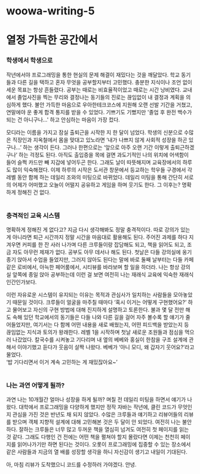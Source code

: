 # woowa-writing-5

# 열정 가득한 공간에서

### 학생에서 학생으로
작년에서야 프로그래밍을 통한 현실의 문제 해결이 재밌다는 것을 깨달았다. 학교 동기들과 다른 길을 택하고 혼자 무엇을 공부할지부터 고민했다. 충분한 지식이나 조언 없이 세운 목표는 항상 흔들렸다. 공부는 때로는 비효율적이었고 때로는 시간 낭비였다. 교내에서 졸업사진을 찍는 무리와 결정나는 동기들의 진로는 끊임없이 내 결정과 계획을 의심하게 했다.
불안 가득한 마음으로 우아한테크코스에 지원해 오랜 선발 기간을 거쳤고, 연말에야 운 좋게 합격 통지를 받을 수 있었다. 기쁘기도 기뻤지만 '졸업 후 완전 백수가 되는 건 아니구나...' 하고 안심하는 마음이 가장 컸다.<br>

모디라는 이름을 가지고 잠실 출퇴근을 시작한 지 한 달이 넘었다. 학생의 신분으로 수많은 직장인과 지옥철에서 몸을 맞대고 있노라면 ‘내가 나쁘지 않게 사회적 성장을 하곤 있구나…’ 하는 생각이 든다. 그러나 한편으로는 ‘앞으로 아주 오랜 기간 이렇게 출퇴근하겠구나’ 하는 걱정도 된다. 아직도 출입증을 목에 걸면 과도기적인 나의 위치에 어색함이 들어 슬쩍 카드만 빼 지갑에 넣어두곤 한다. 그래도 날이 따뜻해지며 교육장에서의 하루도 많이 익숙해졌다. 이제 하루의 시작은 도서관 창문에서 등교하는 학우들 구경에서 각 레벨 동안 함께 하는 데일리 조와의 미팅으로 바뀌었다. 데일리 미팅을 통해 간단히 서로의 어제가 어떠했고 오늘이 어떨지 공유하고 게임을 하며 웃기도 한다. 그 이후는? 명확하게 정해진 건 없다.<br><br>

### 충격적인 교육 시스템
명확하게 정해진 게 없다고? 지금 다시 생각해봐도 정말 충격적이다. 따로 강의가 있는 게 아니라면 퇴근 시간까지 정말 시간을 마음대로 활용해도 된다. 주어진 과제를 하다 지겨우면 커피를 한 잔 사러 나가며 다른 크루들이랑 잡담해도 되고, 책을 읽어도 되고, 조금 자도 아무런 제재가 없다. 공부도 아무 데서나 해도 된다. 첫날은 다들 강의실에 옹기종기 앉아서 수업을 들었지만, 그러지 않아도 된다는 말에 바로 둘째 날부터는 다들 카페 같은 로비에서, 아늑한 페어룸에서, 시티뷰를 바라보며 할 일을 하더라. 나는 항상 강의실 앞쪽에 종일 앉아 공부하는데 이런 걸 보면 여전히 나는 재래식 교육에 익숙한 재래식 인간인가보다.<br>

이런 자유로운 시스템이 유지되는 이유는 목적과 관심사가 일치하는 사람들을 모아놓았기 때문일 것이다. 크루들이 얼굴을 마주칠 때마다 ‘혹시 이거는 어떻게 구현했어요?’ 하고 물어보고 자신의 구현 방법에 대해 진지하게 설명하고 토론한다. 불과 몇 달 전만 해도 속해 있던 학교에서의 동기들은 다들 나와 다른 길을 걸어 자주 볼수록 할 얘기가 줄어들었지만, 여기서는 다 함께 어떤 내용을 새로 배웠는지, 어떤 피드백을 받았는지 등 끊임없는 지식과 토의가 왕래한다. 레벨 1을 시작하며 첫날 새로운 조원들과 점심을 먹으러 나갔었다. 칼국수를 시켜놓고 기다리며 내 옆의 베베와 홍실이 한참을 구조 설계에 관해서 이야기했고 듣다가 웃음이 살짝 나왔다. 베베가 ‘아니 모디, 왜 갑자기 웃어요?’라고 물었다.  
 ‘밥 기다리면서 이거 계속 고민하는 게 재밌잖아요~’<br><br>

### 나는 과연 어떻게 될까?
과연 나는 10개월간 얼마나 성장을 하게 될까? 며칠 전 데일리 미팅을 하면서 얘기가 나왔다. 대학에서 프로그래밍을 다양하게 했지만 정작 자바는 작년에, 클린 코드가 무엇인지 관심을 가진 것은 반년도 채 되지 않았다. 수많은 크루들과 얘기하고 리뷰어들의 리뷰를 받으며 객체 지향적 설계에 대해 고민해본 것은 두 달이 안 되었다. 여전히 나는 불안하다. 잘하는 크루들은 너무 많고 두꺼운 책을 열심히 넘겨도 여전히 첫 페이지를 읽는 것 같다. 그래도 다행인 건 전에는 어떤 책을 펼쳐야 할지 몰랐다면 이제는 천천히 페이지를 읽어나가기만 하면 된다는 것이다. 오롯이 프로그래밍에 집중할 수 있는 장소에서 같은 사람들과 지금의 열 배를 성장할 생각을 하니 자신감이 생기고 내일이 기대된다.<br>

아, 마침 리뷰가 도착했으니 코드를 수정하러 가야겠다. 안녕.
